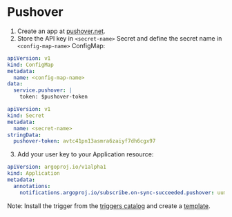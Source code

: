 # Pushover

1. Create an app at [pushover.net](https://pushover.net/apps/build).
2. Store the API key in `<secret-name>` Secret and define the secret name in `<config-map-name>` ConfigMap:

```yaml
apiVersion: v1
kind: ConfigMap
metadata:
  name: <config-map-name>
data:
  service.pushover: |
    token: $pushover-token
```

```yaml
apiVersion: v1
kind: Secret
metadata:
  name: <secret-name>
stringData:
  pushover-token: avtc41pn13asmra6zaiyf7dh6cgx97
```

3. Add your user key to your Application resource:

```yaml
apiVersion: argoproj.io/v1alpha1
kind: Application
metadata:
  annotations:
    notifications.argoproj.io/subscribe.on-sync-succeeded.pushover: uumy8u4owy7bgkapp6mc5mvhfsvpcd
```

Note: Install the trigger from the [triggers catalog](../index.md#getting-started) and create a [template](../templates.md).
